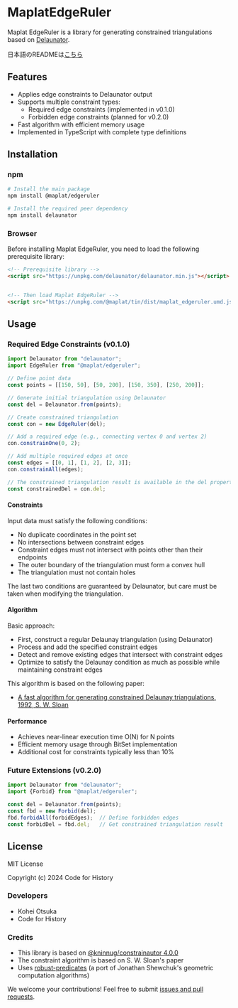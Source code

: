 # MaplatEdgeRuler

Maplat EdgeRuler is a library for generating constrained triangulations based on [Delaunator](https://github.com/mapbox/delaunator).

日本語のREADMEは[こちら](./README.ja.md)

## Features

- Applies edge constraints to Delaunator output
- Supports multiple constraint types:
  - Required edge constraints (implemented in v0.1.0)
  - Forbidden edge constraints (planned for v0.2.0)
- Fast algorithm with efficient memory usage
- Implemented in TypeScript with complete type definitions

## Installation

### npm

```sh
# Install the main package
npm install @maplat/edgeruler

# Install the required peer dependency
npm install delaunator
```

### Browser

Before installing Maplat EdgeRuler, you need to load the following prerequisite library:

```html
<!-- Prerequisite library -->
<script src="https://unpkg.com/delaunator/delaunator.min.js"></script>


<!-- Then load Maplat EdgeRuler -->
<script src="https://unpkg.com/@maplat/tin/dist/maplat_edgeruler.umd.js"></script>
```

## Usage

### Required Edge Constraints (v0.1.0)

```typescript
import Delaunator from "delaunator";
import EdgeRuler from "@maplat/edgeruler";

// Define point data
const points = [[150, 50], [50, 200], [150, 350], [250, 200]];

// Generate initial triangulation using Delaunator
const del = Delaunator.from(points);

// Create constrained triangulation
const con = new EdgeRuler(del);

// Add a required edge (e.g., connecting vertex 0 and vertex 2)
con.constrainOne(0, 2);

// Add multiple required edges at once
const edges = [[0, 1], [1, 2], [2, 3]];
con.constrainAll(edges);

// The constrained triangulation result is available in the del property
const constrainedDel = con.del;
```

#### Constraints

Input data must satisfy the following conditions:

- No duplicate coordinates in the point set
- No intersections between constraint edges
- Constraint edges must not intersect with points other than their endpoints
- The outer boundary of the triangulation must form a convex hull
- The triangulation must not contain holes

The last two conditions are guaranteed by Delaunator, but care must be taken when modifying the triangulation.

#### Algorithm

Basic approach:

- First, construct a regular Delaunay triangulation (using Delaunator)
- Process and add the specified constraint edges
- Detect and remove existing edges that intersect with constraint edges
- Optimize to satisfy the Delaunay condition as much as possible while maintaining constraint edges

This algorithm is based on the following paper:

- [A fast algorithm for generating constrained Delaunay triangulations, 1992, S. W. Sloan](https://web.archive.org/web/20210506140628if_/https://www.newcastle.edu.au/__data/assets/pdf_file/0019/22519/23_A-fast-algortithm-for-generating-constrained-Delaunay-triangulations.pdf)

#### Performance

- Achieves near-linear execution time O(N) for N points
- Efficient memory usage through BitSet implementation
- Additional cost for constraints typically less than 10%

### Future Extensions (v0.2.0)

```typescript
import Delaunator from "delaunator";
import {Forbid} from "@maplat/edgeruler";

const del = Delaunator.from(points);
const fbd = new Forbid(del);
fbd.forbidAll(forbidEdges);  // Define forbidden edges
const forbidDel = fbd.del;   // Get constrained triangulation result
```

## License

MIT License

Copyright (c) 2024 Code for History

### Developers

- Kohei Otsuka
- Code for History

### Credits

- This library is based on [@kninnug/constrainautor 4.0.0](https://github.com/kninnug/Constrainautor/)
- The constraint algorithm is based on S. W. Sloan's paper
- Uses [robust-predicates](https://github.com/mourner/robust-predicates) (a port of Jonathan Shewchuk's geometric computation algorithms)

We welcome your contributions! Feel free to submit [issues and pull requests](https://github.com/code4history/MaplatEdgeRuler/issues).




